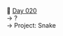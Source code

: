 :date: [Day 020](https://github.com/fernandocucci/100DaysOfPython/tree/main/Day%20020)  
-> ?<br/>
-> Project: Snake